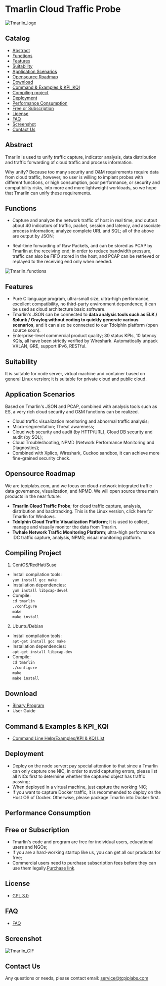 # Tmarlin Cloud Traffic Probe
 ![Tmarlin_logo](https://tmarlin.oss-us-east-1.aliyuncs.com/Tmarlin_logo_github.png "Tmarlin_logo")
## Catalog
  * [Abstract](#abstract)
  * [Functions](#functions)
  * [Features](#features)
  * [Suitability](#suitability)
  * [Application Scenarios](#application-scenarios)
  * [Opensource Roadmap](#opensource-roadmap)
  * [Download](#download)
  * [Command & Examples & KPI_KQI](#Command-&-Examples-&-KPI_KQI)
  * [Compiling project](#compiling-project)
  * [Deployment](#deployment)
  * [Performance Consumption](#performance-consumption)
  * [Free or Subscription](#free-or-subscription)
  * [License](#license)
  * [FAQ](#faq)
  * [Screenshot](#screenshot)
  * [Contact Us](#contact-us)
## Abstract
Tmarlin is used to unify traffic capture, indicator analysis, data distribution and traffic forwarding of cloud traffic and process information.

Why unify? Because too many security and O&M requirements require data from cloud traffic, however, no user is willing to implant probes with different functions, or high consumption, poor performance, or security and compatibility risks, into more and more lightweight workloads, so we hope that Tmarlin can unify these requirements.
## Functions
- Capture and analyze the network traffic of host in real time, and output about 40 indicators of traffic, packet, session and latency, and associate process information; analyze complete URL and SQL; all of the above are output by JSON;

- Real-time forwarding of Raw Packets, and can be stored as PCAP by Tmarlin at the receiving end; in order to reduce bandwidth pressure, traffic can also be FIFO stored in the host, and PCAP can be retrieved or replayed to the receiving end only when needed.

![Tmarlin_functions](https://tmarlin.oss-us-east-1.aliyuncs.com/Tmarlin_function_github.png "Tmarlin_functions")
## Features
- Pure C language program, ultra-small size, ultra-high performance, excellent compatibility, no third-party environment dependence; it can be used as cloud architecture basic software.
- Tmarlin's JSON can be connected to **data analysis tools such as ELK / Splunk / Graylog without coding to quickly generate various scenarios**, and it can also be connected to our Tdolphin  platform (open source soon).
- Enterprise-level commercial product quality; 30 status KPIs, 10 latency KQIs, all have been strictly verified by Wireshark. Automatically unpack VXLAN, GRE, support IPv6, RESTful.

## Suitability
It is suitable for node server, virtual machine and container based on general Linux version; it is suitable for private cloud and public cloud.

## Application Scenarios
Based on Tmarlin's JSON and PCAP, combined with analysis tools such as ES, a very rich cloud security and O&M functions can be realized.
- Cloud traffic visualization monitoring and abnormal traffic analysis;
- Micro-segmentation; Threat awareness;
- Cloud web security and audit (by HTTP/URL), Cloud DB security and audit (by SQL); 
- Cloud Troubleshooting, NPMD (Network Performance Monitoring and Diagnostics);
- Combined with Xplico, Wireshark, Cuckoo sandbox, it can achieve more fine-grained security check.

## Opensource Roadmap
We are tcpiplabs.com, and we focus on cloud-network integrated traffic data governance, visualization, and NPMD. We will open source three main products in the near future:
- **Tmarlin Cloud Traffic Probe**; for cloud traffic capture, analysis, distribution and backtracking. This is the Linux version, click here for Tmarlin for Windows.
- **Tdolphin Cloud Traffic Visualization Platform**; It is used to collect, manage and visually monitor the data from Tmarlin.
- **Twhale Network Traffic Monitoring Platform**; ultra-high performance IDC traffic capture, analysis, NPMD, visual monitoring platform.

## Compiling Project
1. CentOS/RedHat/Suse  
- Install compilation tools:  
`yum install gcc make`  
- Installation dependencies:   
`yum install libpcap-devel`  
- Compile:  
`cd tmarlin`  
`./configure`  
`make`  
`make install`  
2. Ubuntu/Debian  
- Install compilation tools:   
`apt-get install gcc make`  
- Installation dependencies:   
`apt-get install libpcap-dev`  
- Compile:  
`cd tmarlin`  
`./configure`  
`make`  
`make install`  

## Download
- [Binary Program](https://tmarlin.oss-us-east-1.aliyuncs.com/tmarlin "Binary Program")
- User Guide

## Command & Examples & KPI_KQI
- [Command Line Help/Examples/KPI & KQI List](https://www.tcpiplabs.com/tmarlin_command_help "Command Line Help")

## Deployment
- Deploy on the node server; pay special attention to that since a Tmarlin can only capture one NIC, in order to avoid capturing errors, please list all NICs first to determine whether the captured object has traffic passing;
- When deployed in a virtual machine, just capture the working NIC;
- If you want to capture Docker traffic, it is recommended to deploy on the Host OS of Docker. Otherwise, please package Tmarlin into Docker first.

## Performance Consumption

## Free or Subscription
- Tmarlin's code and program are free for individual users, educational users and NGOs;
- If you are a hard-working startup like us, you can get all our products for free;
- Commercial users need to purchase subscription fees before they can use them legally.[Purchase link](https://www.tcpiplabs.com/productinfo/403743.html "Purchase link"). 

## License
- [GPL 3.0](https://github.com/tcpiplabs/tmarlin/blob/main/LICENSE "GPL 3.0")

## FAQ
- [FAQ](https://www.tcpiplabs.com/tmarlin_FAQ "FAQ")

## Screenshot
![Tmarlin_GIF](https://tmarlin.oss-us-east-1.aliyuncs.com/Tmarlin_GIF.gif "Tmarlin_GIF")

## Contact Us
Any questions or needs, please contact email: service@tcpiplabs.com
